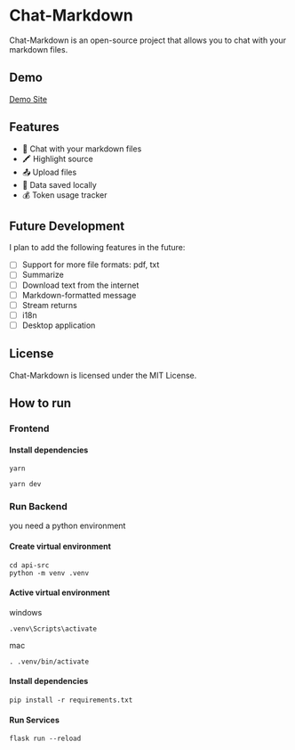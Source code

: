 # Chat-Markdown

Chat-Markdown is an open-source project that allows you to chat with your markdown files.

## Demo

[Demo Site](https://chat-markdown.alanwang.site/)

## Features

- 🤖 Chat with your markdown files
- 🖍️ Highlight source
- 📤 Upload files
- 💾 Data saved locally
- 💰 Token usage tracker

## Future Development

I plan to add the following features in the future:

- [ ] Support for more file formats: pdf, txt
- [ ] Summarize
- [ ] Download text from the internet
- [ ] Markdown-formatted message
- [ ] Stream returns
- [ ] i18n
- [ ] Desktop application

## License

Chat-Markdown is licensed under the MIT License.

## How to run

### Frontend

#### Install dependencies

```
yarn
```

```
yarn dev
```

### Run Backend

you need a python environment

#### Create virtual environment

```
cd api-src
python -m venv .venv
```

#### Active virtual environment

windows

```
.venv\Scripts\activate
```

mac

```
. .venv/bin/activate
```

#### Install dependencies

```
pip install -r requirements.txt
```

#### Run Services

```
flask run --reload
```
